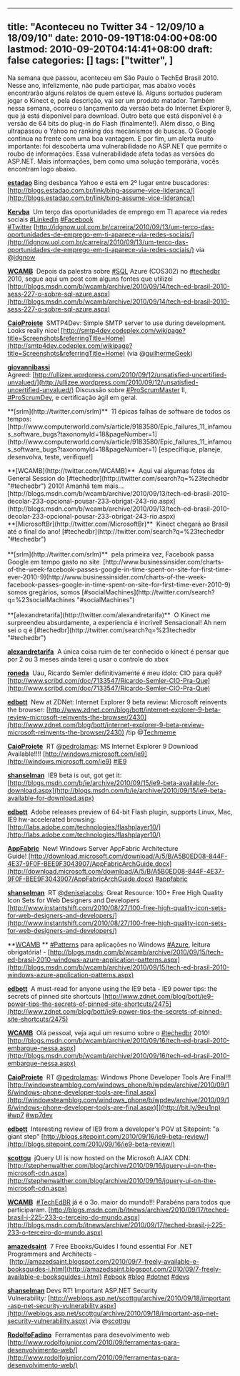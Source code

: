 
---
title: "Aconteceu no Twitter 34 - 12/09/10 a 18/09/10"
date: 2010-09-19T18:04:00+08:00
lastmod: 2010-09-20T04:14:41+08:00
draft: false
categories: []
tags: ["twitter", ]
---


Na semana que passou, aconteceu em São Paulo o TechEd Brasil 2010. Nesse ano, infelizmente, não pude participar, mas abaixo vocês encontrarão alguns relatos de quem esteve lá. Alguns sortudos puderam jogar o Kinect e, pela descrição, vai ser um produto matador. Também nessa semana, ocorreu o lançamento da versão beta do Internet Explorer 9, que já está disponível para download. Outro beta que está disponível é a versão de 64 bits do plug-in do Flash (finalmente!). Além disso, o Bing ultrapassou o Yahoo no ranking dos mecanismos de buscas. O Google continua na frente com uma boa vantagem. E por fim, um alerta muito importante: foi descoberta uma vulnerabilidade no ASP.NET que permite o roubo de informações. Essa vulnerabilidade afeta todas as versões do ASP.NET. Mais informações, bem como uma solução temporária, vocês encontram logo abaixo.

<span class="status-body">**[estadao](http://twitter.com/estadao)** <span class="entry-content">Bing desbanca Yahoo e está em 2º lugar entre buscadores: [http://blogs.estadao.com.br/link/bing-assume-vice-lideranca/](http://blogs.estadao.com.br/link/bing-assume-vice-lideranca/)</span></span>  

<span class="status-body"><span class="status-content">**[Kervba](http://twitter.com/Kervba)**  <span class="entry-content">Um terço das oportunidades de emprego em TI aparece via redes sociais [#LinkedIn](http://twitter.com/search?q=%23LinkedIn "#LinkedIn") [#Facebook](http://twitter.com/search?q=%23Facebook "#Facebook") [#Twitter](http://twitter.com/search?q=%23Twitter "#Twitter") [http://idgnow.uol.com.br/carreira/2010/09/13/um-terco-das-oportunidades-de-emprego-em-ti-aparece-via-redes-sociais/](http://idgnow.uol.com.br/carreira/2010/09/13/um-terco-das-oportunidades-de-emprego-em-ti-aparece-via-redes-sociais/) via @[idgnow](http://twitter.com/idgnow)</span> </span></span> 

<span class="status-body"><span class="status-content">**[WCAMB](http://twitter.com/WCAMB)**  <span class="entry-content">Depois da palestra sobre [#SQL](http://twitter.com/search?q=%23SQL "#SQL") Azure (COS302) no [#techedbr](http://twitter.com/search?q=%23techedbr "#techedbr") 2010, segue aqui um post com alguns fontes que utilizei   
[http://blogs.msdn.com/b/wcamb/archive/2010/09/14/tech-ed-brasil-2010-sess-227-o-sobre-sql-azure.aspx](http://blogs.msdn.com/b/wcamb/archive/2010/09/14/tech-ed-brasil-2010-sess-227-o-sobre-sql-azure.aspx)</span></span></span> 

<span class="status-body"><span class="status-content">**[CaioProiete](http://twitter.com/CaioProiete)**  <span class="entry-content">SMTP4Dev: Simple SMTP server to use during development. Looks really nice! [http://smtp4dev.codeplex.com/wikipage?title=Screenshots&referringTitle=Home](http://smtp4dev.codeplex.com/wikipage?title=Screenshots&referringTitle=Home) (via @[guilhermeGeek](http://twitter.com/guilhermeGeek))</span> </span></span>  

<span class="status-body"><span class="status-content">**[giovannibassi](http://twitter.com/giovannibassi)**  <span class="entry-content">Agreed: [http://ullizee.wordpress.com/2010/09/12/unsatisfied-uncertified-unvalued/](http://ullizee.wordpress.com/2010/09/12/unsatisfied-uncertified-unvalued/) Discussão sobre [#ProScrumMaster](http://twitter.com/search?q=%23ProScrumMaster "#ProScrumMaster") II, [#ProScrumDev](http://twitter.com/search?q=%23ProScrumDev "#ProScrumDev"), e certificação ágil em geral.</span> </span></span>

<div><span class="status-body"><span class="status-content">**[srlm](http://twitter.com/srlm)**  <span class="entry-content">11 épicas falhas de software de todos os tempos:   
[http://www.computerworld.com/s/article/9183580/Epic_failures_11_infamous_software_bugs?taxonomyId=18&pageNumber=1](http://www.computerworld.com/s/article/9183580/Epic_failures_11_infamous_software_bugs?taxonomyId=18&pageNumber=1) [especifique, planeje, desenvolva, teste, verifique!]   

</span></span></span></div>
<div><span class="status-body"><span class="status-content">**[WCAMB](http://twitter.com/WCAMB)**  <span class="entry-content">Aqui vai algumas fotos da General Session do [#techedbr](http://twitter.com/search?q=%23techedbr "#techedbr") 2010! Amanhã tem mais...</span></span></span>   
[http://blogs.msdn.com/b/wcamb/archive/2010/09/13/tech-ed-brasil-2010-decolar-233-opcional-pousar-233-obrigat-243-rio.aspx](http://blogs.msdn.com/b/wcamb/archive/2010/09/13/tech-ed-brasil-2010-decolar-233-opcional-pousar-233-obrigat-243-rio.aspx)   

</div>
<div><span class="status-body"><span class="status-content">**[MicrosoftBr](http://twitter.com/MicrosoftBr)**  <span class="entry-content">Kinect chegará ao Brasil até o final do ano! [#techedbr](http://twitter.com/search?q=%23techedbr "#techedbr")</span>   
</span></span></div>
<div> </div>
<div><span class="status-body"><span class="status-content">**[srlm](http://twitter.com/srlm)**  <span class="entry-content">pela primeira vez, Facebook passa Google em tempo gasto no site   
[http://www.businessinsider.com/charts-of-the-week-facebook-passes-google-in-time-spent-on-site-for-first-time-ever-2010-9](http://www.businessinsider.com/charts-of-the-week-facebook-passes-google-in-time-spent-on-site-for-first-time-ever-2010-9) somos gregários, somos [#socialMachines](http://twitter.com/search?q=%23socialMachines "#socialMachines")</span> </span></span></div>
<div> </div>
<div><span class="status-body"><span class="status-content">**[alexandretarifa](http://twitter.com/alexandretarifa)**  <span class="entry-content">O Kinect me surpreendeu absurdamente, a experiencia é incrível! Sensacional! Ah nem sei o q é [#techedbr](http://twitter.com/search?q=%23techedbr "#techedbr")</span> </span></span></div>


<span class="status-body"><span class="status-content"><span class="status-body"><span class="status-content">**[alexandretarifa](http://twitter.com/alexandretarifa)**  <span class="entry-content">A única coisa ruim de ter conhecido o kinect é pensar que por 2 ou 3 meses ainda terei q usar o controle do xbox</span> </span></span></span></span>

<span class="status-body"><span class="status-content"><span class="status-body"><span class="status-content"><span class="status-body"><span class="status-content">**[roneda](http://twitter.com/roneda)**  <span class="entry-content">Uau, Ricardo Semler definitivamente é meu ídolo: CIO para quê? [http://www.scribd.com/doc/7133547/Ricardo-Semler-CIO-Pra-Que](http://www.scribd.com/doc/7133547/Ricardo-Semler-CIO-Pra-Que)</span></span></span></span></span></span></span>

<span class="status-body"><span class="status-content"><span class="status-body"><span class="status-content"><span class="status-body"><span class="status-content"><span class="entry-content"><span class="status-body"><span class="status-content">**[edbott](http://twitter.com/edbott)**  <span class="entry-content">New at ZDNet: Internet Explorer 9 beta review: Microsoft reinvents the browser: [http://www.zdnet.com/blog/bott/internet-explorer-9-beta-review-microsoft-reinvents-the-browser/2430](http://www.zdnet.com/blog/bott/internet-explorer-9-beta-review-microsoft-reinvents-the-browser/2430) /tip @[Techmeme](http://twitter.com/Techmeme)</span></span></span></span></span></span></span></span></span></span>

<span class="status-body"><span class="status-content"><span class="status-body"><span class="status-content"><span class="status-body"><span class="status-content"><span class="entry-content"><span class="status-body"><span class="status-content"><span class="entry-content"><span class="status-body"><span class="status-content">**[CaioProiete](http://twitter.com/CaioProiete)**  <span class="entry-content">RT @[pedrolamas](http://twitter.com/pedrolamas): MS Internet Explorer 9 Download Available!!!! [http://windows.microsoft.com/ie9](http://windows.microsoft.com/ie9) [#IE9](http://twitter.com/search?q=%23IE9 "#IE9")</span></span></span></span></span></span></span></span></span></span></span></span></span>

<span class="status-body"><span class="status-content"><span class="status-body"><span class="status-content"><span class="status-body"><span class="status-content"><span class="entry-content"><span class="status-body"><span class="status-content"><span class="entry-content"><span class="status-body"><span class="status-content"><span class="entry-content"><span class="status-body">**[shanselman](http://twitter.com/shanselman)**  <span class="entry-content">IE9 beta is out, got get it: [http://blogs.msdn.com/b/ie/archive/2010/09/15/ie9-beta-available-for-download.aspx](http://blogs.msdn.com/b/ie/archive/2010/09/15/ie9-beta-available-for-download.aspx)</span></span></span></span></span></span></span></span></span></span></span></span></span></span></span>

<span class="status-body"><span class="status-content"><span class="status-body"><span class="status-content"><span class="status-body"><span class="status-content"><span class="entry-content"><span class="status-body"><span class="status-content"><span class="entry-content"><span class="status-body"><span class="status-content"><span class="entry-content"><span class="status-body"><span class="entry-content"><span class="status-body"><span class="status-content">**[edbott](http://twitter.com/edbott)**  <span class="entry-content">Adobe releases preview of 64-bit Flash plugin, supports Linux, Mac, IE9 hw-accelerated browsing: [http://labs.adobe.com/technologies/flashplayer10/](http://labs.adobe.com/technologies/flashplayer10/)</span></span></span></span></span></span></span></span></span></span></span></span></span></span></span></span></span></span>

<span class="status-body"><span class="status-content"><span class="status-body"><span class="status-content"><span class="status-body"><span class="status-content"><span class="entry-content"><span class="status-body"><span class="status-content"><span class="entry-content"><span class="status-body"><span class="status-content"><span class="entry-content"><span class="status-body"><span class="entry-content"><span class="status-body"><span class="status-content"><span class="entry-content"><span class="status-body"><span class="status-content">**[AppFabric](http://twitter.com/AppFabric)**  <span class="entry-content">New! Windows Server AppFabric Architecture Guide! [http://download.microsoft.com/download/A/5/B/A5B0ED08-844F-4E37-9F0F-BEE9F3043907/AppFabricArchGuide.docx](http://download.microsoft.com/download/A/5/B/A5B0ED08-844F-4E37-9F0F-BEE9F3043907/AppFabricArchGuide.docx) [#appfabric](http://twitter.com/search?q=%23appfabric "#appfabric")</span></span></span></span></span></span></span></span></span></span></span></span></span></span></span></span></span></span></span></span></span>

<span class="status-body"><span class="status-content"><span class="status-body"><span class="status-content"><span class="status-body"><span class="status-content"><span class="entry-content"><span class="status-body"><span class="status-content"><span class="entry-content"><span class="status-body"><span class="status-content"><span class="entry-content"><span class="status-body"><span class="entry-content"><span class="status-body"><span class="status-content"><span class="entry-content"><span class="status-body"><span class="status-content"><span class="entry-content"><span class="status-body"><span class="status-content">**[shanselman](http://twitter.com/shanselman)**  <span class="entry-content">RT @[denisejacobs](http://twitter.com/denisejacobs): Great Resource: 100+ Free High Quality Icon Sets for Web Designers and Developers   
[http://www.instantshift.com/2010/08/27/100-free-high-quality-icon-sets-for-web-designers-and-developers/](http://www.instantshift.com/2010/08/27/100-free-high-quality-icon-sets-for-web-designers-and-developers/)</span></span></span></span></span></span></span></span></span></span></span></span></span></span></span></span></span></span></span></span></span></span></span></span>

<span class="status-body"><span class="status-content"><span class="status-body"><span class="status-content"><span class="status-body"><span class="status-content"><span class="entry-content"><span class="status-body"><span class="status-content"><span class="entry-content"><span class="status-body"><span class="status-content"><span class="entry-content"><span class="status-body"><span class="entry-content"><span class="status-body"><span class="status-content"><span class="entry-content"><span class="status-body"><span class="status-content"><span class="entry-content"><span class="status-body"><span class="status-content"><span class="entry-content"><span class="status-body"><span class="status-content">**[WCAMB](http://twitter.com/WCAMB) ** <span class="entry-content">[#Patterns](http://twitter.com/search?q=%23Patterns "#Patterns") para aplicações no Windows [#Azure](http://twitter.com/search?q=%23Azure "#Azure"), leitura obrigatória! - [http://blogs.msdn.com/b/wcamb/archive/2010/09/15/tech-ed-brasil-2010-windows-azure-application-patterns.aspx](http://blogs.msdn.com/b/wcamb/archive/2010/09/15/tech-ed-brasil-2010-windows-azure-application-patterns.aspx)</span></span></span></span></span></span></span></span></span></span></span></span></span></span></span></span></span></span></span></span></span></span></span></span></span></span></span>

<span class="status-body"><span class="status-content"><span class="status-body"><span class="status-content"><span class="status-body"><span class="status-content"><span class="entry-content"><span class="status-body"><span class="status-content"><span class="entry-content"><span class="status-body"><span class="status-content"><span class="entry-content"><span class="status-body"><span class="entry-content"><span class="status-body"><span class="status-content"><span class="entry-content"><span class="status-body"><span class="status-content"><span class="entry-content"><span class="status-body"><span class="status-content"><span class="entry-content"><span class="status-body"><span class="status-content"><span class="entry-content"><span class="status-body"><span class="status-content">**[edbott](http://twitter.com/edbott)**  <span class="entry-content">A must-read for anyone using the IE9 beta - IE9 power tips: the secrets of pinned site shortcuts [http://www.zdnet.com/blog/bott/ie9-power-tips-the-secrets-of-pinned-site-shortcuts/2475](http://www.zdnet.com/blog/bott/ie9-power-tips-the-secrets-of-pinned-site-shortcuts/2475)</span></span></span></span></span></span></span></span></span></span></span></span></span></span></span></span></span></span></span></span></span></span></span></span></span></span></span></span></span></span>

<span class="status-body"><span class="status-content"><span class="status-body"><span class="status-content"><span class="status-body"><span class="status-content"><span class="entry-content"><span class="status-body"><span class="status-content"><span class="entry-content"><span class="status-body"><span class="status-content"><span class="entry-content"><span class="status-body"><span class="entry-content"><span class="status-body"><span class="status-content"><span class="entry-content"><span class="status-body"><span class="status-content"><span class="entry-content"><span class="status-body"><span class="status-content"><span class="entry-content"><span class="status-body"><span class="status-content"><span class="entry-content"><span class="status-body"><span class="status-content"><span class="entry-content"><span class="status-body"><span class="status-content">**[WCAMB](http://twitter.com/WCAMB)**  <span class="entry-content">Olá pessoal, veja aqui um resumo sobre o [#techedbr](http://twitter.com/search?q=%23techedbr "#techedbr") 2010! [http://blogs.msdn.com/b/wcamb/archive/2010/09/16/tech-ed-brasil-2010-embarque-nessa.aspx](http://blogs.msdn.com/b/wcamb/archive/2010/09/16/tech-ed-brasil-2010-embarque-nessa.aspx)</span></span></span></span></span></span></span></span></span></span></span></span></span></span></span></span></span></span></span></span></span></span></span></span></span></span></span></span></span></span></span></span></span>

<span class="status-body"><span class="status-content"><span class="status-body"><span class="status-content"><span class="status-body"><span class="status-content"><span class="entry-content"><span class="status-body"><span class="status-content"><span class="entry-content"><span class="status-body"><span class="status-content"><span class="entry-content"><span class="status-body"><span class="entry-content"><span class="status-body"><span class="status-content"><span class="entry-content"><span class="status-body"><span class="status-content"><span class="entry-content"><span class="status-body"><span class="status-content"><span class="entry-content"><span class="status-body"><span class="status-content"><span class="entry-content"><span class="status-body"><span class="status-content"><span class="entry-content"><span class="status-body"><span class="status-content"><span class="entry-content"><span class="status-body"><span class="status-content">**[CaioProiete](http://twitter.com/CaioProiete)**  <span class="entry-content">RT @[pedrolamas](http://twitter.com/pedrolamas): Windows Phone Developer Tools Are Final!!! [http://windowsteamblog.com/windows_phone/b/wpdev/archive/2010/09/16/windows-phone-developer-tools-are-final.aspx](http://windowsteamblog.com/windows_phone/b/wpdev/archive/2010/09/16/windows-phone-developer-tools-are-final.aspx)[](http://bit.ly/9eu1np) [#wp7](http://twitter.com/search?q=%23wp7 "#wp7") [#wp7dev](http://twitter.com/search?q=%23wp7dev "#wp7dev")</span></span></span></span></span></span></span></span></span></span></span></span></span></span></span></span></span></span></span></span></span></span></span></span></span></span></span></span></span></span></span></span></span></span></span></span>

<span class="status-body"><span class="status-content"><span class="status-body"><span class="status-content"><span class="status-body"><span class="status-content"><span class="entry-content"><span class="status-body"><span class="status-content"><span class="entry-content"><span class="status-body"><span class="status-content"><span class="entry-content"><span class="status-body"><span class="entry-content"><span class="status-body"><span class="status-content"><span class="entry-content"><span class="status-body"><span class="status-content"><span class="entry-content"><span class="status-body"><span class="status-content"><span class="entry-content"><span class="status-body"><span class="status-content"><span class="entry-content"><span class="status-body"><span class="status-content"><span class="entry-content"><span class="status-body"><span class="status-content"><span class="entry-content"><span class="status-body"><span class="status-content"><span class="status-body"><span class="status-content">**[edbott](http://twitter.com/edbott)**  <span class="entry-content">Interesting review of IE9 from a developer's POV at Sitepoint: "a giant step" [http://blogs.sitepoint.com/2010/09/16/ie9-beta-review/](http://blogs.sitepoint.com/2010/09/16/ie9-beta-review/)</span></span></span></span></span></span></span></span></span></span></span></span></span></span></span></span></span></span></span></span></span></span></span></span></span></span></span></span></span></span></span></span></span></span></span></span></span></span>

<span class="status-body"><span class="status-content"><span class="status-body"><span class="status-content"><span class="status-body"><span class="status-content"><span class="entry-content"><span class="status-body"><span class="status-content"><span class="entry-content"><span class="status-body"><span class="status-content"><span class="entry-content"><span class="status-body"><span class="entry-content"><span class="status-body"><span class="status-content"><span class="entry-content"><span class="status-body"><span class="status-content"><span class="entry-content"><span class="status-body"><span class="status-content"><span class="entry-content"><span class="status-body"><span class="status-content"><span class="entry-content"><span class="status-body"><span class="status-content"><span class="entry-content"><span class="status-body"><span class="status-content"><span class="entry-content"><span class="status-body"><span class="status-content"><span class="status-body"><span class="status-content"><span class="entry-content"><span class="status-body"><span class="status-content">**[scottgu](http://twitter.com/scottgu)**  <span class="entry-content">jQuery UI is now hosted on the Microsoft AJAX CDN: [http://stephenwalther.com/blog/archive/2010/09/16/jquery-ui-on-the-microsoft-cdn.aspx](http://stephenwalther.com/blog/archive/2010/09/16/jquery-ui-on-the-microsoft-cdn.aspx)</span></span></span></span></span></span></span></span></span></span></span></span></span></span></span></span></span></span></span></span></span></span></span></span></span></span></span></span></span></span></span></span></span></span></span></span></span></span></span></span></span>

<span class="status-body"><span class="status-content"><span class="status-body"><span class="status-content"><span class="status-body"><span class="status-content"><span class="entry-content"><span class="status-body"><span class="status-content"><span class="entry-content"><span class="status-body"><span class="status-content"><span class="entry-content"><span class="status-body"><span class="entry-content"><span class="status-body"><span class="status-content"><span class="entry-content"><span class="status-body"><span class="status-content"><span class="entry-content"><span class="status-body"><span class="status-content"><span class="entry-content"><span class="status-body"><span class="status-content"><span class="entry-content"><span class="status-body"><span class="status-content"><span class="entry-content"><span class="status-body"><span class="status-content"><span class="entry-content"><span class="status-body"><span class="status-content"><span class="status-body"><span class="status-content"><span class="entry-content"><span class="status-body"><span class="status-content"><span class="entry-content"><span class="status-body"><span class="status-content">**[WCAMB](http://twitter.com/WCAMB)**  <span class="entry-content">[#TechEdBR](http://twitter.com/search?q=%23TechEdBR "#TechEdBR") já é o 3o. maior do mundo!!! Parabéns para todos que participaram. [http://blogs.msdn.com/b/itnews/archive/2010/09/17/teched-brasil-j-225-233-o-terceiro-do-mundo.aspx](http://blogs.msdn.com/b/itnews/archive/2010/09/17/teched-brasil-j-225-233-o-terceiro-do-mundo.aspx)</span></span></span></span></span></span></span></span></span></span></span></span></span></span></span></span></span></span></span></span></span></span></span></span></span></span></span></span></span></span></span></span></span></span></span></span></span></span></span></span></span></span></span></span>

<span class="status-body"><span class="status-content"><span class="status-body"><span class="status-content"><span class="status-body"><span class="status-content"><span class="entry-content"><span class="status-body"><span class="status-content"><span class="entry-content"><span class="status-body"><span class="status-content"><span class="entry-content"><span class="status-body"><span class="entry-content"><span class="status-body"><span class="status-content"><span class="entry-content"><span class="status-body"><span class="status-content"><span class="entry-content"><span class="status-body"><span class="status-content"><span class="entry-content"><span class="status-body"><span class="status-content"><span class="entry-content"><span class="status-body"><span class="status-content"><span class="entry-content"><span class="status-body"><span class="status-content"><span class="entry-content"><span class="status-body"><span class="status-content"><span class="status-body"><span class="status-content"><span class="entry-content"><span class="status-body"><span class="status-content"><span class="entry-content"><span class="status-body"><span class="status-content"><span class="entry-content"><span class="status-body"><span class="status-content">**[amazedsaint](http://twitter.com/amazedsaint)**  <span class="entry-content">7 Free Ebooks/Guides I found essential For .NET Programmers and Architects - [http://amazedsaint.blogspot.com/2010/09/7-freely-available-e-booksguides-i.html](http://amazedsaint.blogspot.com/2010/09/7-freely-available-e-booksguides-i.html) [#ebook](http://twitter.com/search?q=%23ebook "#ebook") [#blog](http://twitter.com/search?q=%23blog "#blog") [#dotnet](http://twitter.com/search?q=%23dotnet "#dotnet") [#devs](http://twitter.com/search?q=%23devs "#devs")</span> </span></span></span></span></span></span></span></span></span></span></span></span></span></span></span></span></span></span></span></span></span></span></span></span></span></span></span></span></span></span></span></span></span></span></span></span></span></span></span></span></span></span></span></span></span></span>

<span class="status-body"><span class="status-content"><span class="status-body"><span class="status-content"><span class="status-body"><span class="status-content"><span class="entry-content"><span class="status-body"><span class="status-content"><span class="entry-content"><span class="status-body"><span class="status-content"><span class="entry-content"><span class="status-body"><span class="entry-content"><span class="status-body"><span class="status-content"><span class="entry-content"><span class="status-body"><span class="status-content"><span class="entry-content"><span class="status-body"><span class="status-content"><span class="entry-content"><span class="status-body"><span class="status-content"><span class="entry-content"><span class="status-body"><span class="status-content"><span class="entry-content"><span class="status-body"><span class="status-content"><span class="entry-content"><span class="status-body"><span class="status-content"><span class="status-body"><span class="status-content"><span class="entry-content"><span class="status-body"><span class="status-content"><span class="entry-content"><span class="status-body"><span class="status-content"><span class="entry-content"><span class="status-body"><span class="status-content"><span class="status-body">**[shanselman](http://twitter.com/shanselman)** <span class="entry-content">Devs RT! Important ASP.NET Security Vulnerability: [http://weblogs.asp.net/scottgu/archive/2010/09/18/important-asp-net-security-vulnerability.aspx](http://weblogs.asp.net/scottgu/archive/2010/09/18/important-asp-net-security-vulnerability.aspx) /via @[scottgu](http://twitter.com/scottgu)</span></span></span></span></span></span></span></span></span></span></span></span></span></span></span></span></span></span></span></span></span></span></span></span></span></span></span></span></span></span></span></span></span></span></span></span></span></span></span></span></span></span></span></span></span></span></span></span>

<span class="status-body"><span class="status-content"><span class="status-body"><span class="status-content"><span class="status-body"><span class="status-content"><span class="entry-content"><span class="status-body"><span class="status-content"><span class="entry-content"><span class="status-body"><span class="status-content"><span class="entry-content"><span class="status-body"><span class="entry-content"><span class="status-body"><span class="status-content"><span class="entry-content"><span class="status-body"><span class="status-content"><span class="entry-content"><span class="status-body"><span class="status-content"><span class="entry-content"><span class="status-body"><span class="status-content"><span class="entry-content"><span class="status-body"><span class="status-content"><span class="entry-content"><span class="status-body"><span class="status-content"><span class="entry-content"><span class="status-body"><span class="status-content"><span class="status-body"><span class="status-content"><span class="entry-content"><span class="status-body"><span class="status-content"><span class="entry-content"><span class="status-body"><span class="status-content"><span class="entry-content"><span class="status-body"><span class="status-content"><span class="status-body"><span class="status-body"><span class="status-content">**[RodolfoFadino](http://twitter.com/RodolfoFadino)**  <span class="entry-content">Ferramentas para desevolvimento web [http://www.rodolfojunior.com/2010/09/ferramentas-para-desenvolvimento-web/](http://www.rodolfojunior.com/2010/09/ferramentas-para-desenvolvimento-web/)</span> </span></span></span></span></span></span></span></span></span></span></span></span></span></span></span></span></span></span></span></span></span></span></span></span></span></span></span></span></span></span></span></span></span></span></span></span></span></span></span></span></span></span></span></span></span></span></span></span></span>

<span class="status-body"><span class="status-content"><span class="status-body"><span class="status-content"><span class="status-body"><span class="status-content"><span class="entry-content"><span class="status-body"><span class="status-content"><span class="entry-content"><span class="status-body"><span class="status-content"><span class="entry-content"><span class="status-body"><span class="entry-content"><span class="status-body"><span class="status-content"><span class="entry-content"><span class="status-body"><span class="status-content"><span class="entry-content"><span class="status-body"><span class="status-content"><span class="entry-content"><span class="status-body"><span class="status-content"><span class="entry-content"><span class="status-body"><span class="status-content"><span class="entry-content"><span class="status-body"><span class="status-content"><span class="entry-content"><span class="status-body"><span class="status-content"><span class="status-body"><span class="status-content"><span class="entry-content"><span class="status-body"><span class="status-content"><span class="entry-content"><span class="status-body"><span class="status-content"><span class="entry-content"><span class="status-body"><span class="status-content"></span></span></span></span></span></span></span></span></span></span></span></span></span></span></span></span></span></span></span></span></span></span></span></span></span></span></span></span></span></span></span></span></span></span></span></span></span></span></span></span></span></span></span></span></span></span>

